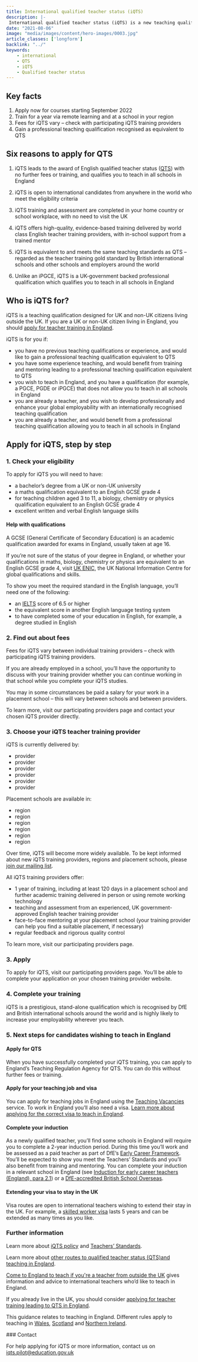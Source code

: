 ```yaml
---
title: International qualified teacher status (iQTS)
description: |-
 International qualified teacher status (iQTS) is a new teaching qualification backed by England’s Department for Education (DfE). iQTS is equivalent to qualified teacher status (QTS). You can train where you live and work. 
date: "2021-08-06"
image: "media/images/content/hero-images/0003.jpg"
article_classes: ['longform']
backlink: "../"
keywords: 
    - international
    - QTS
    - iQTS
    - Qualified teacher status
---
```


## Key facts

1. Apply now for courses starting September 2022
2. Train for a year via remote learning and at a school in your region 
3. Fees for iQTS vary – check with participating iQTS training providers
4. Gain a professional teaching qualification recognised as equivalent to QTS

## Six reasons to apply for QTS

1. iQTS leads to the award of English qualified teacher status ([QTS](https://www.gov.uk/guidance/qualified-teacher-status-qts)) with no further fees or training, and qualifies you to teach in all schools in England


2. iQTS is open to international candidates from anywhere in the world who meet the eligibility criteria


3. iQTS training and assessment are completed in your home country or school workplace, with no need to visit the UK


4. iQTS offers high-quality, evidence-based training delivered by world class English teacher training providers, with in-school support from a trained mentor


5. iQTS is equivalent to and meets the same teaching standards as QTS – regarded as the teacher training gold standard by British international schools and other schools and employers around the world


6. Unlike an iPGCE, iQTS is a UK-government backed professional qualification which qualifies you to teach in all schools in England

## Who is iQTS for?

iQTS is a teaching qualification designed for UK and non-UK citizens living outside the UK. If you are a UK or non-UK citizen living in England, you should [apply for teacher training in England](/steps-to-become-a-teacher). 

iQTS is for you if:
 
* you have no previous teaching qualifications or experience, and would like to gain a professional teaching qualification equivalent to QTS
* you have some experience teaching, and would benefit from training and mentoring leading to a professional teaching qualification equivalent to QTS
* you wish to teach in England, and you have a qualification (for example, a PGCE, PGDE or iPGCE) that does not allow you to teach in all schools in England
* you are already a teacher, and you wish to develop professionally and enhance your global employability with an internationally recognised teaching qualification
* you are already a teacher, and would benefit from a professional teaching qualification allowing you to teach in all schools in England

## Apply for iQTS, step by step

### 1. Check your eligibility

To apply for iQTS you will need to have: 
* a bachelor’s degree from a UK or non-UK university
* a maths qualification equivalent to an English GCSE grade 4 
* for teaching children aged 3 to 11, a biology, chemistry or physics qualification equivalent to an English GCSE grade 4 
* excellent written and verbal English language skills

#### Help with qualifications
A GCSE (General Certificate of Secondary Education) is an academic qualification awarded for exams in England, usually taken at age 16. 

If you’re not sure of the status of your degree in England, or whether your qualifications in maths, biology, chemistry or physics are equivalent to an English GCSE grade 4, visit [UK ENIC](https://www.ecctis.com/Default.aspx), the UK National Information Centre for global qualifications and skills.

To show you meet the required standard in the English language, you’ll need one of the following:
* an [IELTS](https://www.ielts.org/) score of 6.5 or higher
* the equivalent score in another English language testing system
* to have completed some of your education in English, for example, a degree studied in English
 
### 2. Find out about fees

Fees for iQTS vary between individual training providers – check with participating iQTS training providers.

If you are already employed in a school, you’ll have the opportunity to discuss with your training provider whether you can continue working in that school while you complete your iQTS studies.  

You may in some circumstances be paid a salary for your work in a placement school – this will vary between schools and between providers. 

To learn more, visit our participating providers page and contact your chosen iQTS provider directly.

### 3. Choose your iQTS teacher training provider 

iQTS is currently delivered by:
* provider
* provider
* provider
* provider
* provider
* provider

Placement schools are available in:
* region
* region
* region
* region
* region
* region

Over time, iQTS will become more widely available. To be kept informed about new iQTS training providers, regions and placement schools, please [join our mailing list](https://docs.google.com/forms/d/1X8d-pus95zBeJ54R6YJWkaD7g9ZMc6cufob6fpXmMsw/edit). 

All iQTS training providers offer:

* 1 year of training, including at least 120 days in a placement school and further academic training delivered in person or using remote working technology
* teaching and assessment from an experienced, UK government-approved English teacher training provider
* face-to-face mentoring at your placement school (your training provider can help you find a suitable placement, if necessary)
* regular feedback and rigorous quality control

To learn more, visit our participating providers page.

### 3. Apply 

To apply for iQTS, visit our participating providers page. You’ll be able to complete your application on your chosen training provider website. 

### 4. Complete your training

iQTS is a prestigious, stand-alone qualification which is recognised by DfE and British international schools around the world and is highly likely to increase your employability wherever you teach. 

### 5. Next steps for candidates wishing to teach in England

#### Apply for QTS

When you have successfully completed your iQTS training, you can apply to England’s Teaching Regulation Agency for QTS. You can do this without further fees or training. 

#### Apply for your teaching job and visa

You can apply for teaching jobs in England using the [Teaching Vacancies](https://teaching-vacancies.service.gov.uk/) service. To work in England you’ll also need a visa. [Learn more about applying for the correct visa to teach in England](https://www.gov.uk/government/publications/teach-in-england-if-you-qualified-outside-the-uk/teach-in-england-if-you-qualified-outside-the-uk#visas-and-immigration).

#### Complete your induction

As a newly qualified teacher, you’ll find some schools in England will require you to complete a 2-year induction period. During this time you’ll work and be assessed as a paid teacher as part of DfE’s [Early Career Framework](https://www.gov.uk/government/publications/early-career-framework). You’ll be expected to show you meet the Teachers’ Standards and you’ll also benefit from training and mentoring.
You can complete your induction in a relevant school in England (see [Induction for early career teachers (England), para 2.1](https://assets.publishing.service.gov.uk/government/uploads/system/uploads/attachment_data/file/972316/Statutory_Induction_Guidance_2021_final__002_____1___1_.pdf)) or a [DfE-accredited British School Overseas](https://www.gov.uk/government/publications/apply-for-qualified-teacher-status-qts-if-you-teach-outside-the-uk/routes-to-qualified-teacher-status-qts-for-teachers-and-those-with-teaching-experience-outside-the-uk#stat).

#### Extending your visa to stay in the UK
Visa routes are open to international teachers wishing to extend their stay in the UK. For example, a [skilled worker visa](https://www.gov.uk/skilled-worker-visa) lasts 5 years and can be extended as many times as you like. 

### Further information
Learn more about [iQTS policy](https://www.gov.uk/government/publications/international-qualified-teacher-status-iqts/introducing-the-international-qualified-teacher-status-iqts-pilot) and [Teachers’ Standards](https://www.gov.uk/government/publications/international-qualified-teacher-status-teachers-standards). 

Learn more about [other routes to qualified teacher status (QTS)and teaching in England](https://www.gov.uk/government/publications/apply-for-qualified-teacher-status-qts-if-you-teach-outside-the-uk#apply-to-the-teaching-regulation-agency-tra).

[Come to England to teach if you're a teacher from outside the UK](/come-to-england-to-teach-if-you-are-a-teacher-from-outside-the-uk) gives information and advice to international teachers who’d like to teach in England.

If you already live in the UK, you should consider [applying for teacher training leading to QTS in England](/steps-to-become-a-teacher). 

This guidance relates to teaching in England. Different rules apply to teaching in [Wales](https://www.ewc.wales/site/index.php/en/registration/practitioners-trained-outside-wales.html), [Scotland](https://teachinscotland.scot/become-a-teacher/qualified-outside-scotland/) and [Northern Ireland](https://gtcni.org.uk/registration/getting-registered).

### Contact

For help applying for iQTS or more information, contact us on [iqts.pilot@education.gov.uk](https://mail.google.com/mail/u/0/?fs=1&tf=cm&source=mailto&to=iqts.pilot@education.gov.uk)
